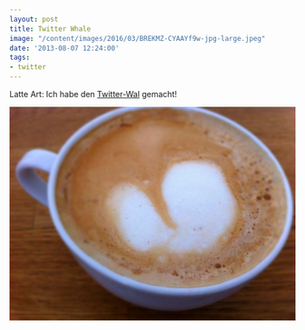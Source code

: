 ```yaml
---
layout: post
title: Twitter Whale
image: "/content/images/2016/03/BREKMZ-CYAAYf9w-jpg-large.jpeg"
date: '2013-08-07 12:24:00'
tags:
- twitter
---
```


Latte Art: Ich habe den [Twitter-Wal](https://en.wikipedia.org/wiki/File:Failwhale.png) gemacht!

![Twitter Whale](/content/images/2016/03/BREKMZ-CYAAYf9w-jpg-large.jpeg)
